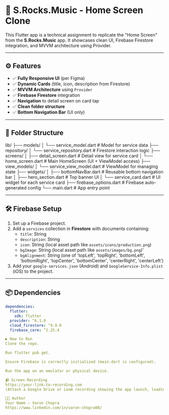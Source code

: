 # 🎵 S.Rocks.Music - Home Screen Clone

This Flutter app is a technical assignment to replicate the "Home Screen" from the **S.Rocks.Music** app. It showcases clean UI, Firebase Firestore integration, and MVVM architecture using Provider.

---

## ⚙️ Features

- ✅ **Fully Responsive UI** (per Figma)
- ✅ **Dynamic Cards** (title, icon, description from Firestore)
- ✅ **MVVM Architecture** using `Provider`
- ✅ **Firebase Firestore** integration
- ✅ **Navigation** to detail screen on card tap
- ✅ **Clean folder structure**
- ✅ **Bottom Navigation Bar** (UI only)

---

## 🔧 Folder Structure

lib/
├── models/
│   └── service_model.dart          # Model for service data
├── repository/
│   └── service_repository.dart     # Firestore interaction logic
├── screens/
│   ├── detail_screen.dart          # Detail view for service card
│   └── home_screen.dart            # Main HomeScreen (UI + ViewModel access)
├── view_models/
│   └── service_view_model.dart     # ViewModel for managing state
├── widgets/
│   ├── bottomNavBar.dart           # Reusable bottom navigation bar
│   ├── hero_section.dart           # Top banner UI
│   └── service_card.dart           # UI widget for each service card
├── firebase_options.dart           # Firebase auto-generated config
└── main.dart                       # App entry point


---

## 🛠️ Firebase Setup

1. Set up a Firebase project.
2. Add a `services` collection in **Firestore** with documents containing:
    - `title`: String
    - `description`: String
    - `icon`: String (local asset path like `assets/icons/production.png`)
    - `bgImage`: String (local asset path like `assets/images/bg.png`)'
    - `bgAlignment`: String (one of 'topLeft', 'topRight', 'bottomLeft', 'bottomRight', 'topCenter', 'bottomCenter', 'centerRight', 'centerLeft')
3. Add your `google-services.json` (Android) and `GoogleService-Info.plist` (iOS) to the project.

---

## 📦 Dependencies

```yaml
dependencies:
  flutter:
    sdk: flutter
  provider: ^6.1.0
  cloud_firestore: ^4.9.0
  firebase_core: ^2.25.4

▶️ How to Run
Clone the repo.

Run flutter pub get.

Ensure Firebase is correctly initialized (main.dart is configured).

Run the app on an emulator or physical device.

📹 Screen Recording
https://your-link-to-recording.com
(Attach a Google Drive or Loom recording showing the app launch, loading service cards, and navigating on tap.)

🧑‍💻 Author
Your Name – Varun Chopra
https://www.linkedin.com/in/varun-chopra08/

